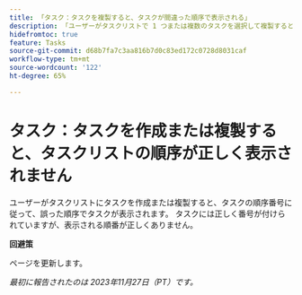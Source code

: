 ```yaml
---
title: 「タスク：タスクを複製すると、タスクが間違った順序で表示される」
description: 「ユーザーがタスクリストで 1 つまたは複数のタスクを選択して複製すると、タスクリストにはタスクの順序番号に従って、間違った順序でタスクが表示されます。タスクには正しく番号が付けられていますが、表示される順番が正しくありません。回避策はあります。」
hidefromtoc: true
feature: Tasks
source-git-commit: d68b7fa7c3aa816b7d0c83ed172c0728d8031caf
workflow-type: tm+mt
source-wordcount: '122'
ht-degree: 65%

---
```



# タスク：タスクを作成または複製すると、タスクリストの順序が正しく表示されません

ユーザーがタスクリストにタスクを作成または複製すると、タスクの順序番号に従って、誤った順序でタスクが表示されます。 タスクには正しく番号が付けられていますが、表示される順番が正しくありません。

**回避策**

ページを更新します。

_最初に報告されたのは 2023年11月27日（PT）です。_

